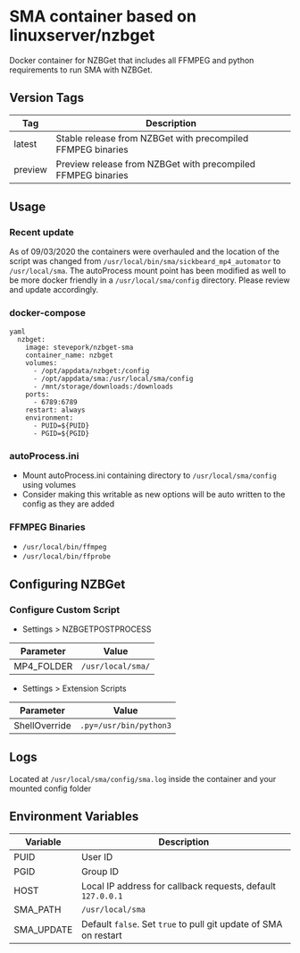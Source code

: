 SMA container based on linuxserver/nzbget
=========================================

Docker container for NZBGet that includes all FFMPEG and python requirements to run SMA with NZBGet.

[](https://github.com/StevenChorkley/nzbget-sma#version-tags)
-------------------------------------------------------------

Version Tags
------------

| Tag | Description |
| --- | --- |
| latest | Stable release from NZBGet with precompiled FFMPEG binaries |
| preview | Preview release from NZBGet with precompiled FFMPEG binaries |

[](https://github.com/StevenChorkley/nzbget-sma#usage)
------------------------------------------------------

Usage
-----

### [](https://github.com/StevenChorkley/nzbget-sma#recent-update)

### Recent update

As of 09/03/2020 the containers were overhauled and the location of the script was changed from `/usr/local/bin/sma/sickbeard_mp4_automator` to `/usr/local/sma`. The autoProcess mount point has been modified as well to be more docker friendly in a `/usr/local/sma/config` directory. Please review and update accordingly.

### [](https://github.com/StevenChorkley/nzbget-sma#docker-compose)

### docker-compose

```
yaml
  nzbget:
    image: stevepork/nzbget-sma
    container_name: nzbget
    volumes:
      - /opt/appdata/nzbget:/config
      - /opt/appdata/sma:/usr/local/sma/config
      - /mnt/storage/downloads:/downloads
    ports:
      - 6789:6789
    restart: always
    environment:
      - PUID=${PUID}
      - PGID=${PGID}

```

### [](https://github.com/StevenChorkley/nzbget-sma#autoprocessini)

### autoProcess.ini

-   Mount autoProcess.ini containing directory to `/usr/local/sma/config` using volumes
-   Consider making this writable as new options will be auto written to the config as they are added

### [](https://github.com/StevenChorkley/nzbget-sma#ffmpeg-binaries)

### FFMPEG Binaries

-   `/usr/local/bin/ffmpeg`
-   `/usr/local/bin/ffprobe`

[](https://github.com/StevenChorkley/nzbget-sma#configuring-nzbget)
-------------------------------------------------------------------

Configuring NZBGet
------------------

### [](https://github.com/StevenChorkley/nzbget-sma#configure-custom-script)

### Configure Custom Script

-   Settings > NZBGETPOSTPROCESS

| Parameter | Value |
| --- | --- |
| MP4_FOLDER | `/usr/local/sma/` |

-   Settings > Extension Scripts

| Parameter | Value |
| --- | --- |
| ShellOverride | `.py=/usr/bin/python3` |

[](https://github.com/StevenChorkley/nzbget-sma#logs)
-----------------------------------------------------

Logs
----

Located at `/usr/local/sma/config/sma.log` inside the container and your mounted config folder

[](https://github.com/StevenChorkley/nzbget-sma#environment-variables)
----------------------------------------------------------------------

Environment Variables
---------------------

| Variable | Description |
| --- | --- |
| PUID | User ID |
| PGID | Group ID |
| HOST | Local IP address for callback requests, default `127.0.0.1` |
| SMA_PATH | `/usr/local/sma` |
| SMA_UPDATE | Default `false`. Set `true` to pull git update of SMA on restart |
